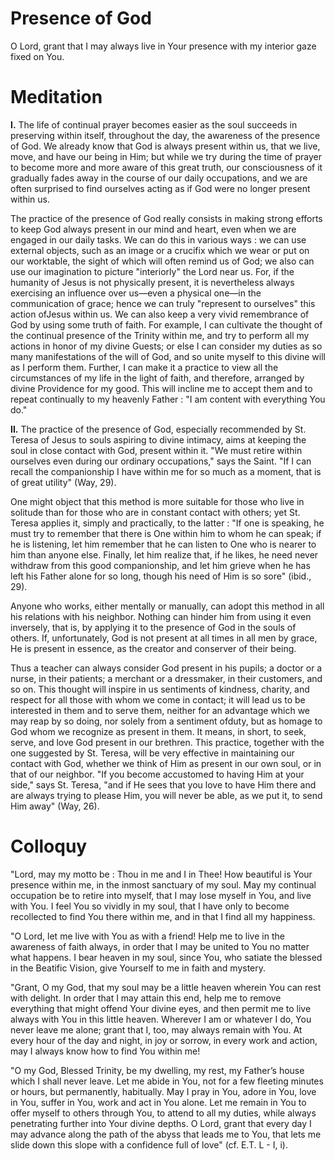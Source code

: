 # Presence of God

O Lord, grant that I may always live in Your presence with my interior gaze fixed on You.

# Meditation

**I.** The life of continual prayer becomes easier as the soul succeeds in preserving within itself, throughout the day, the awareness of the presence of God. We already know that God is always present within us, that we live, move, and have our being in Him; but while we try during the time of prayer to become more and more aware of this great truth, our consciousness of it gradually fades away in the course of our daily occupations, and we are often surprised to find ourselves acting as if God were no longer present within us.

The practice of the presence of God really consists in making strong efforts to keep God always present in our mind and heart, even when we are engaged in our daily tasks. We can do this in various ways : we can use external objects, such as an image or a crucifix which we wear or put on our worktable, the sight of which will often remind us of God; we also can use our imagination to picture "interiorly" the Lord near us. For, if the humanity of Jesus is not physically present, it is nevertheless always exercising an influence over us—even a physical one—in the communication of grace; hence we can truly "represent to ourselves" this action ofJesus within us. We can also keep a very vivid remembrance of God by using some truth of faith. For example, I can cultivate the thought of the continual presence of the Trinity within me, and try to perform all my actions in honor of my divine Guests; or else I can consider my duties as so many manifestations of the will of God, and so unite myself to this divine will as I perform them. Further, I can make it a practice to view all the circumstances of my life in the light of faith, and therefore, arranged by divine Providence for my good. This will incline me to accept them and to repeat continually to my heavenly Father : "I am content with everything You do."

**II.** The practice of the presence of God, especially recommended by St. Teresa of Jesus to souls aspiring to divine intimacy, aims at keeping the soul in close contact with God, present within it. "We must retire within ourselves even during our ordinary occupations," says the Saint. "If I can recall the companionship I have within me for so much as a moment, that is of great utility" (Way, 29).

One might object that this method is more suitable for those who live in solitude than for those who are in constant contact with others; yet St. Teresa applies it, simply and practically, to the latter : "If one is speaking, he must try to remember that there is One within him to whom he can speak; if he is listening, let him remember that he can listen to One who is nearer to him than anyone else. Finally, let him realize that, if he likes, he need never withdraw from this good companionship, and let him grieve when he has left his Father alone for so long, though his need of Him is so sore" (ibid., 29).

Anyone who works, either mentally or manually, can adopt this method in all his relations with his neighbor. Nothing can hinder him from using it even inversely, that is, by applying it to the presence of God in the souls of others. If, unfortunately, God is not present at all times in all men by grace, He is present in essence, as the creator and conserver of their being.

Thus a teacher can always consider God present in his pupils; a doctor or a nurse, in their patients; a merchant or a dressmaker, in their customers, and so on. This thought will inspire in us sentiments of kindness, charity, and respect for all those with whom we come in contact; it will lead us to be interested in them and to serve them, neither for an advantage which we may reap by so doing, nor solely from a sentiment ofduty, but as homage to God whom we recognize as present in them. It means, in short, to seek, serve, and love God present in our brethren. This practice, together with the one suggested by St. Teresa, will be very effective in maintaining our contact with God, whether we think of Him as present in our own soul, or in that of our neighbor. "If you become accustomed to having Him at your side," says St. Teresa, "and if He sees that you love to have Him there and are always trying to please Him, you will never be able, as we put it, to send Him away" (Way, 26).

# Colloquy

"Lord, may my motto be : Thou in me and I in Thee! How beautiful is Your presence within me, in the inmost sanctuary of my soul. May my continual occupation be to retire into myself, that I may lose myself in You, and live with You. I feel You so vividly in my soul, that I have only to become recollected to find You there within me, and in that I find all my happiness.

"O Lord, let me live with You as with a friend! Help me to live in the awareness of faith always, in order that I may be united to You no matter what happens. I bear heaven in my soul, since You, who satiate the blessed in the Beatific Vision, give Yourself to me in faith and mystery.

"Grant, O my God, that my soul may be a little heaven wherein You can rest with delight. In order that I may attain this end, help me to remove everything that might offend Your divine eyes, and then permit me to live always with You in this little heaven. Wherever I am or whatever I do, You never leave me alone; grant that I, too, may always remain with You. At every hour of the day and night, in joy or sorrow, in every work and action, may I always know how to find You within me!

"O my God, Blessed Trinity, be my dwelling, my rest, my Father’s house which I shall never leave. Let me abide in You, not for a few fleeting minutes or hours, but permanently, habitually. May I pray in You, adore in You, love in You, suffer in You, work and act in You alone. Let me remain in You to offer myself to others through You, to attend to all my duties, while always penetrating further into Your divine depths. O Lord, grant that every day I may advance along the path of the abyss that leads me to You, that lets me slide down this slope with a confidence full of love" (cf. E.T. L - I, i).
